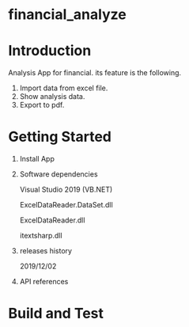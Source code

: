 # financial_analyze

# Introduction 
Analysis App for financial. its feature is the following.

1. Import data from excel file.
2. Show analysis data.
3. Export to pdf.


# Getting Started
1. Install App
 

2.  Software dependencies 

    Visual Studio 2019 (VB.NET)
    
    ExcelDataReader.DataSet.dll
    
    ExcelDataReader.dll
    
    itextsharp.dll

3. releases history

    2019/12/02

4. API references
    

# Build and Test
    

